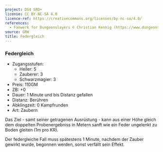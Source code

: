 ```yaml
---
project: DS4 SRD+
license: CC BY-NC-SA 4.0
licence-ref: https://creativecommons.org/licenses/by-nc-sa/4.0/
references: 
  - Fanwerk for Dungeonslayers © Christian Kennig (https://www.dungeonslayers.net/)
source: GRW
title: Federgleich
---
```


### Federgleich

- Zugangsstufen:
  - Heiler: 5
  - Zauberer: 3
  - Schwarzmagier: 3
- Preis: 110GM
- ZB: +0
- Dauer: 1 Minute und bis Distanz gefallen
- Distanz: Berühren
- Abklingzeit: 0 Kampfrunden
- Art: Zaubern

Das Ziel - samt seiner getragenen Ausrüstung - kann aus einer Höhe gleich dem doppelten Probenergebniss in Metern sanft wie ein Feder ungelenkt zu Boden gleiten (1m pro KR).

Der federgleiche Fall muss spätestens 1 Minute, nachdem der Zauber gewirkt wurde, begonnen werden, sonst verfällt sein Effekt.

